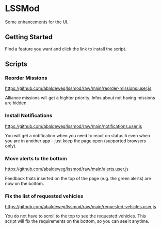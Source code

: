 # LSSMod

Some enhancements for the UI.

## Getting Started

Find a feature you want and click the link to install the script.

## Scripts

### Reorder Missions 

<https://github.com/abaldeweg/lssmod/raw/main/reorder-missions.user.js>

Alliance missions will get a highter priority. Infos about not having missions are hidden.

### Install Notifications 

<https://github.com/abaldeweg/lssmod/raw/main/notifications.user.js>

You will get a notification when you need to react on status 5 even when you are in another app - just keep the page open (supported browsers only).  

### Move alerts to the bottom 

<https://github.com/abaldeweg/lssmod/raw/main/alerts.user.js>

Feedback thats inserted on the top of the page (e.g. the green alerts) are now on the bottom.

### Fix the list of requested vehicles 

<https://github.com/abaldeweg/lssmod/raw/main/requested-vehicles.user.js>

You do not have to scroll to the top to see the requested vehicles. This script will fix the requirements on the bottom, so you can see it anytime.
